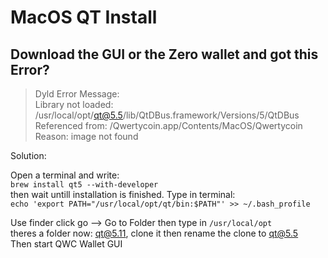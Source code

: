 # MacOS QT Install

## Download the GUI or the Zero wallet and got this Error?

> Dyld Error Message:  
>  Library not loaded: /usr/local/opt/qt@5.5/lib/QtDBus.framework/Versions/5/QtDBus  
>  Referenced from: /Qwertycoin.app/Contents/MacOS/Qwertycoin  
>  Reason: image not found

Solution:

Open a terminal and write:  
 `brew install qt5 --with-developer`  
 then wait untill installation is finished. Type in terminal:  
 `echo 'export PATH="/usr/local/opt/qt/bin:$PATH"' >> ~/.bash_profile`

Use finder click go --&gt; Go to Folder then type in `/usr/local/opt`  
 theres a folder now: qt@5.11, clone it then rename the clone to qt@5.5  
 Then start QWC Wallet GUI

